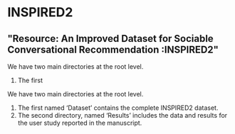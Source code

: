 # INSPIRED2

## "Resource: An Improved Dataset for Sociable Conversational Recommendation :INSPIRED2"

We have two main directories at the root level.
1. The first

We have two main directories at the root level.

1. The first named ‘Dataset’ contains the complete INSPIRED2 dataset. 
2. The second directory, named ‘Results’ includes the data and results for the user study reported in the manuscript.

